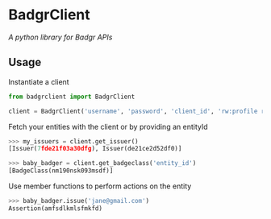 # BadgrClient
_A python library for Badgr APIs_


## Usage

Instantiate a client

```python
from badgrclient import BadgrClient

client = BadgrClient('username', 'password', 'client_id', 'rw:profile rw:issuer rw:backpack')
```
Fetch your entities with the client or by providing an entityId

```python
>>> my_issuers = client.get_issuer()
[Issuer(7fde21f03a30dfg), Issuer(de21ce2d52df0)]

>>> baby_badger = client.get_badgeclass('entity_id')
[BadgeClass(nm190nsk093msdf)]
```

Use member functions to perform actions on the entity

```python
>>> baby_badger.issue('jane@gmail.com')
Assertion(amfsdlkmlsfmkfd)
```